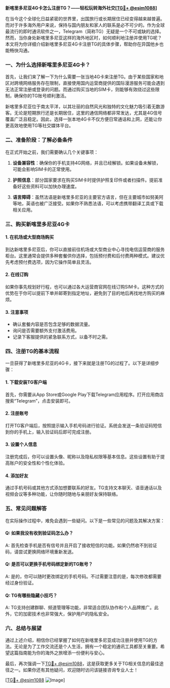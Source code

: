 **新喀里多尼亚4G卡怎么注册TG？——轻松玩转海外社交[[TG💪+ @esim1088](https://t.me/s/esim1088)]**

在当今这个全球化日益紧密的世界里，出国旅行或长期居住已经变得越来越普遍。而对于许多海外用户来说，保持与国内朋友和家人的联系是必不可少的。作为全球最流行的即时通讯软件之一，Telegram（简称TG）无疑是一个不可或缺的选择。然而，当你身处新喀里多尼亚这样的海外地区时，如何顺利地注册并使用TG呢？本文将为你详细介绍新喀里多尼亚4G卡注册TG的具体步骤，帮助你在异国他乡也能畅快沟通。

### **一、为什么选择新喀里多尼亚4G卡？**

首先，让我们来了解一下为什么需要一张当地4G卡来注册TG。由于某些国家和地区对跨境网络服务存在限制，直接使用国内运营商提供的国际漫游服务可能会遇到无法正常注册或登录的问题。而通过购买当地的SIM卡，则能够有效绕过这些限制，确保你的TG账号顺利激活。

新喀里多尼亚位于南太平洋，以其壮丽的自然风光和独特的文化魅力吸引着无数游客。无论是短期旅行还是长期居住，这里的通信网络都非常发达，尤其是4G信号覆盖广泛且稳定。因此，选择一张本地4G卡不仅方便日常通话和上网，还能让你更高效地使用TG等社交媒体平台。

### **二、准备阶段：了解必备条件**

在正式开始之前，我们需要确认几个关键事项：

1. **设备兼容性**：确保你的手机支持4G网络，并且已经解锁。如果设备未解锁，可能会影响SIM卡的正常使用。
   
2. **护照信息**：部分国家要求在购买SIM卡时提供护照复印件或者扫描件。提前准备好这些资料可以加快办理速度。

3. **语言障碍**：虽然法语是新喀里多尼亚的主要官方语言，但在主要城市如努美阿等地，英语也被广泛接受。如果你不熟悉法语，可以考虑携带翻译工具或下载相关应用。

### **三、购买新喀里多尼亚4G卡**

#### **1. 在机场或大型商场购买**
到达新喀里多尼亚后，你可以直接前往机场或大型商业中心寻找电信运营商的服务柜台。这里通常会提供多种套餐供你选择，包括预付费和后付费两种模式。建议优先考虑预付费选项，因为它操作简单且灵活。

#### **2. 在线订购**
如果你事先规划好行程，也可以通过各大运营商官网在线订购SIM卡。这种方式的优势在于你可以提前下单并邮寄到指定地址，避免到了目的地后再找地方购买的麻烦。

#### **3. 注意事项**
- 确认套餐内容是否包含足够的数据流量。
- 询问是否需要额外支付激活费用。
- 记录下客服提供的紧急联系方式，以备不时之需。

### **四、注册TG的基本流程**

一旦获得了新喀里多尼亚的4G卡，接下来就是注册TG的过程了。以下是详细步骤：

#### **1. 下载安装TG客户端**
首先，你需要从App Store或Google Play下载Telegram应用程序。打开应用商店搜索“Telegram”，点击安装即可。

#### **2. 注册账号**
打开TG客户端后，按照提示输入手机号码进行验证。系统会发送一条验证码短信到你的手机上，输入验证码后即可完成注册。

#### **3. 设置个人信息**
注册完成后，你可以设置头像、昵称以及隐私权限等基本信息。这些设置有助于提高账户的安全性和个性化体验。

#### **4. 添加好友**
通过手机号码或其他方式添加想要联系的好友。TG支持文本聊天、语音通话以及视频会议等多种功能，让你随时随地与亲朋好友保持联络。

### **五、常见问题解答**

在实际操作过程中，难免会遇到一些疑问。以下是一些常见的问题及其解决方案：

#### **Q: 如果我没有收到验证码怎么办？**
A: 首先检查手机是否有信号并且开启了接收短信的功能。如果仍然收不到验证码，请尝试更换网络环境重新发送。

#### **Q: 是否可以更换手机号码绑定新的TG账号？**
A: 是的，你可以随时更改绑定的手机号码。不过需要注意的是，每次修改都需要经过身份验证。

#### **Q: TG有哪些隐藏小技巧？**
A: TG支持创建群聊、频道管理等功能，非常适合团队协作和个人品牌推广。此外，它的加密技术也非常强大，保护用户的隐私安全。

### **六、总结与展望**

通过上述介绍，相信你已经掌握了如何在新喀里多尼亚成功注册并使用TG的方法。无论是为了工作交流还是个人生活，拥有一个稳定的通讯工具都至关重要。希望这篇指南能为你的海外之旅增添一份便利与安心。

最后，再次强调一下[TG💪+ @esim1088](https://t.me/s/esim1088)，这是获取更多关于TG相关信息的最佳途径之一。如果你还有其他疑问，欢迎随时访问该链接咨询专业人士！

[[TG💪+ @esim1088](https://t.me/s/esim1088) ![Image](https://i.postimg.cc/4NQfJmqS/Snipaste-2025-05-13-00-14-12.png)]